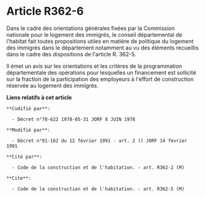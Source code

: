 # Article R362-6

Dans le cadre des orientations générales fixées par la Commission nationale pour le logement des immigrés, le conseil
départemental de l'habitat fait toutes propositions utiles en matière de politique du logement des immigrés dans le
département notamment au vu des éléments recueillis dans le cadre des dispositions de l'article R. 362-5.

Il émet un avis sur les orientations et les critères de la programmation départementale des opérations pour lesquelles un
financement est sollicité sur la fraction de la participation des employeurs à l'effort de construction réservée au logement
des immigrés.

**Liens relatifs à cet article**

	**Codifié par**:

	  - Décret n°78-622 1978-05-31 JORF 8 JUIN 1978

	**Modifié par**:

	  - Décret n°91-162 du 12 février 1991 - art. 2 () JORF 14 février 1991

	**Cité par**:

	  - Code de la construction et de l'habitation. - art. R362-2 (M)

	**Cite**:

	  - Code de la construction et de l'habitation. - art. R362-5 (M)
